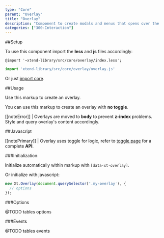 ```yaml
---
type: "Core"
parent: "Overlay"
title: "Overlay"
description: "Component to create modals and menus that opens over the content, activable by interactions."
categories: ["300-Interaction"]
---
```


##Setup

To use this component import the **less** and **js** files accordingly:

```less
@import '~xtend-library/src/core/overlay/index.less';
```

```jsx
import 'xtend-library/src/core/overlay/overlay.js'
```

Or just [import core](/core/setup/#@TODO).

##Usage

Use this markup to create an overlay.

<script type="text/plain" class="language-markup">
  <button type="button" data-xt-overlay="{ targets: '#overlay--custom' }">
    <!-- content -->
  </button>
  <div class="overlay" id="overlay--custom">
    <div class="overlay-container">
      <div class="overlay-inner">
        <!-- content -->
      </div>
    </div>
  </div>
</script>

You can use this markup to create an overlay with **no toggle**.

<script type="text/plain" class="language-markup">
  <div data-xt-overlay>
    <div class="overlay active" id="overlay--custom">
      <div class="overlay-container">
        <div class="overlay-inner">
          <!-- content -->
        </div>
      </div>
    </div>
  </div>
</script>

[[noteError]]
| Overlays are moved to **body** to prevent **z-index** problems. Style and query overlay's content accordingly.

##Javascript

[[notePrimary]]
| Overlay uses toggle for logic, refer to [toggle page](/core/toggle#@TODO) for a complete **API**.

###Initialization

Initialize automatically within markup with `[data-xt-overlay]`.

Or initialize with javascript:

```jsx
new Xt.Overlay(document.querySelector('.my-overlay'), {
  // options
});
```

###Options

@TODO tables options

###Events

@TODO tables events
